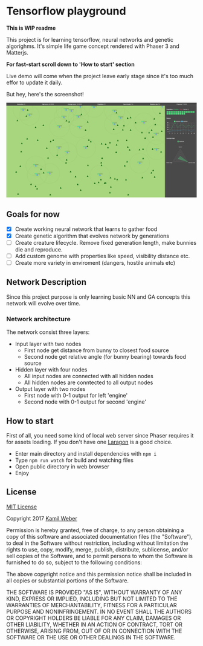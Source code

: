 # Tensorflow playground

**This is WIP readme**

This project is for learning tensorflow, neural networks and genetic algorighms. It's simple life game concept rendered with Phaser 3 and Matterjs.

**For fast-start scroll down to 'How to start' section**

Live demo will come when the project leave early stage since it's too much effor to update it daily.

But hey, here's the screenshot!

![Screenshot](https://github.com/kWeb24/tensorflow-playground/raw/master/public/assets/screenshot.png)

## Goals for now

- [x] Create working neural network that learns to gather food
- [x] Create genetic algorithm that evolves network by generations
- [ ] Create creature lifecycle. Remove fixed generation length, make bunnies die and reproduce.
- [ ] Add custom genome with properties like speed, visibility distance etc.
- [ ] Create more variety in enviroment (dangers, hostile animals etc)

## Network Description

Since this project purpose is only learning basic NN and GA concepts this network will evolve over time.

### Network architecture

The network consist three layers:

- Input layer with two nodes
  - First node get distance from bunny to closest food source
  - Second node get relative angle (for bunny bearing) towards food source
- Hidden layer with four nodes
  - All input nodes are connected with all hidden nodes
  - All hidden nodes are conntected to all output nodes
- Output layer with two nodes
  - First node with 0-1 output for left 'engine'
  - Second node with 0-1 output for second 'engine'

## How to start

First of all, you need some kind of local web server since Phaser requires it for assets loading. If you don't have one [Laragon](https://laragon.org/) is a good choice.

- Enter main directory and install dependencies with `npm i`
- Type `npm run watch` for build and watching files
- Open public directory in web browser
- Enjoy

## License

[MIT License](https://opensource.org/licenses/mit-license.html)

Copyright 2017 [Kamil Weber](http://kamilweber.pl/)

Permission is hereby granted, free of charge, to any person obtaining a copy of this software and associated documentation files (the "Software"), to deal in the Software without restriction, including without limitation the rights to use, copy, modify, merge, publish, distribute, sublicense, and/or sell copies of the Software, and to permit persons to whom the Software is furnished to do so, subject to the following conditions:

The above copyright notice and this permission notice shall be included in all copies or substantial portions of the Software.

THE SOFTWARE IS PROVIDED "AS IS", WITHOUT WARRANTY OF ANY KIND, EXPRESS OR IMPLIED, INCLUDING BUT NOT LIMITED TO THE WARRANTIES OF MERCHANTABILITY, FITNESS FOR A PARTICULAR PURPOSE AND NONINFRINGEMENT. IN NO EVENT SHALL THE AUTHORS OR COPYRIGHT HOLDERS BE LIABLE FOR ANY CLAIM, DAMAGES OR OTHER LIABILITY, WHETHER IN AN ACTION OF CONTRACT, TORT OR OTHERWISE, ARISING FROM, OUT OF OR IN CONNECTION WITH THE SOFTWARE OR THE USE OR OTHER DEALINGS IN THE SOFTWARE.
